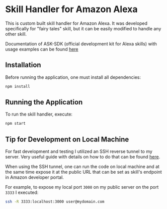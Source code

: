 # Skill Handler for Amazon Alexa

This is custom built skill handler for Amazon Alexa. It was developed specifically
for "fairy tales" skill, but it can be easily modified to handle any other skill.

Documentation of ASK-SDK (official development kit for Alexa skills) with usage 
examples can be found [here](https://github.com/alexa/alexa-skills-kit-sdk-for-nodejs)

## Installation

Before running the application, one must install all dependencies:
```bash
npm install
```

## Running the Application

To run the skill handler, execute:
```bash
npm start
```

## Tip for Development on Local Machine
For fast development and testing I utilized an SSH reverse tunnel to my server. Very
useful guide with details on how to do that can be found 
[here](https://jerrington.me/posts/2019-01-29-self-hosted-ngrok.html).

When using the SSH tunnel, one can run the code on local machine and at the same
time expose it at the public URL that can be set as skill's endpoint in Amazon
developer portal.

For example, to expose my local port `3000` on my public server on the port `3333`
I executed:
```bash
ssh -R 3333:localhost:3000 user@mydomain.com
```
